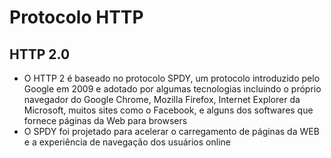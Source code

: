 # Protocolo HTTP

## HTTP 2.0

- O HTTP 2 é baseado no protocolo SPDY, um protocolo introduzido pelo Google em 2009 e adotado por algumas tecnologias incluindo o próprio navegador do Google Chrome, Mozilla Firefox, Internet Explorer da Microsoft, muitos sites como o Facebook, e alguns dos softwares que fornece páginas da Web para browsers
- O SPDY foi projetado para acelerar o carregamento de páginas da WEB e a experiência de navegação dos usuários online